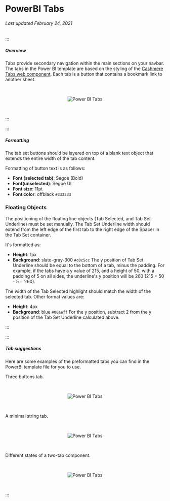 # PowerBI Tabs

###### Last updated February 24, 2021

:::

##### Overview

Tabs provide secondary navigation within the main sections on your navbar.
The tabs in the Power BI template are based on the styling of the [Cashmere Tabs web component](/web/components/tabs/examples).
Each tab is a button that contains a bookmark link to another sheet.

<div style="text-align:center"><br>

![Power BI Tabs](./assets/analytics/powerbi/pbi-subnavbar-tabs.png "Power BI Tabs")

</div><br>

:::


:::

##### Formatting

The tab set buttons should be layered on top of a blank text object that extends the entire width of the tab content.

Formatting of button text is as follows:
- **Font (selected tab)**: Segoe (Bold)
- **Font(unselected)**: Segoe UI
- **Font size**: 11pt
- **Font color**: offblack `#333333`

### Floating Objects

The positioning of the floating line objects (Tab Selected, and Tab Set Underline) must be set manually.
The Tab Set Underline width should extend from the left edge of the first tab to the right edge of the Spacer in the Tab Set container.

It's formatted as:
- **Height**: 1px
- **Background**: slate-gray-300 `#c0c5cc`
The y position of Tab Set Underline should be equal to the bottom of a tab, minus the padding.
For example, if the tabs have a y value of 215, and a height of 50, with a padding of 5 on all sides, the underline's y position will be 260 (215 + 50 - 5 = 260).

The width of the Tab Selected highlight should match the width of the selected tab. Other format values are:
- **Height**: 4px
- **Background**: blue `#00aeff`
For the y position, subtract 2 from the y position of the Tab Set Underline calculated above.

:::


:::

##### Tab suggestions

Here are some examples of the preformatted tabs you can find in the PowerBi template file for you to use. 

Three buttons tab.
<div style="text-align:center"><br>

![Power BI Tabs](./assets/analytics/powerbi/pbi-tabs.png "Power BI Tabs")

</div><br>

A minimal string tab.

<div style="text-align:center"><br>

![Power BI Tabs](./assets/analytics/powerbi/pbi-two-tabs-minimal.png "Power BI Tabs")

</div><br>

Different states of a two-tab component.

<div style="text-align:center"><br>

![Power BI Tabs](./assets/analytics/powerbi/pbi-two-tabs-blue.png "Power BI Tabs")

</div><br>

:::
